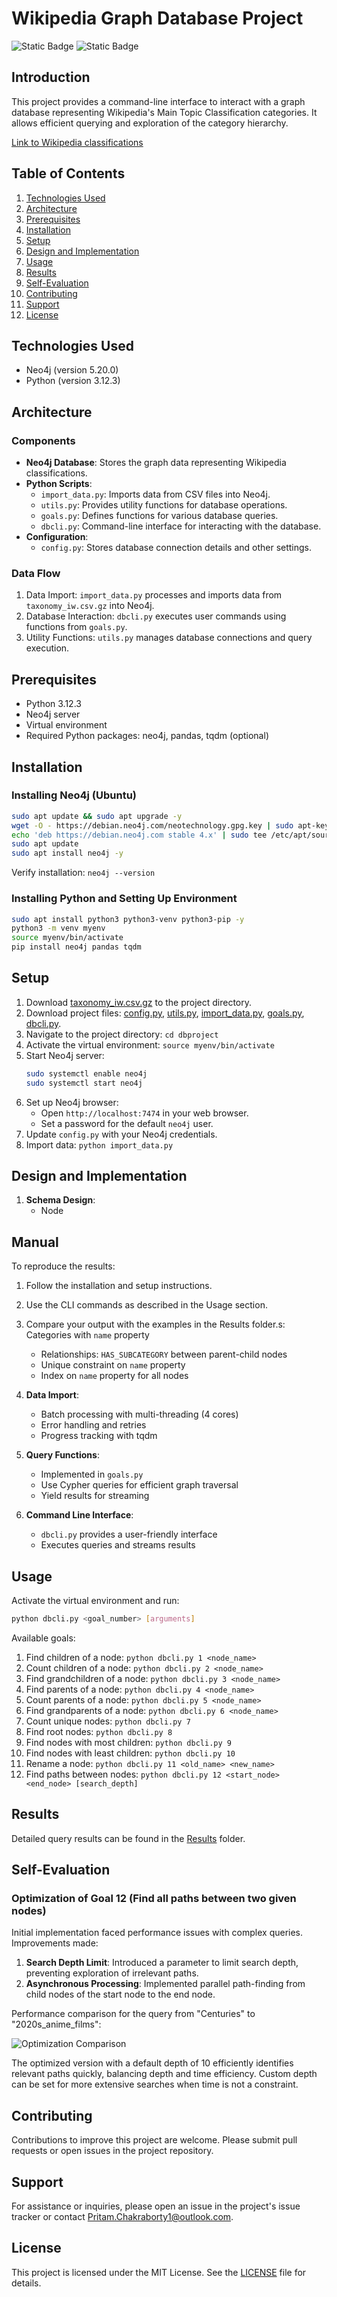 # Wikipedia Graph Database Project

![Static Badge](https://img.shields.io/badge/Python-3.12.x-yellow?style=flat&logo=python&logoColor=blue&logoSize=auto&link=https%3A%2F%2Fwww.python.org%2F)
![Static Badge](https://img.shields.io/badge/Neo4j-5.20.x-black?style=flat&logo=neo4j&logoColor=green&logoSize=auto&link=https%3A%2F%2Fneo4j.com%2F)



## Introduction

This project provides a command-line interface to interact with a graph database representing Wikipedia's Main Topic Classification categories. It allows efficient querying and exploration of the category hierarchy.

[Link to Wikipedia classifications](https://en.wikipedia.org/wiki/Category:Main_topic_classifications)

## Table of Contents

1. [Technologies Used](#technologies-used)
2. [Architecture](#architecture)
3. [Prerequisites](#prerequisites)
4. [Installation](#installation)
5. [Setup](#setup)
6. [Design and Implementation](#design-and-implementation)
7. [Usage](#usage)
8. [Results](#results)
9. [Self-Evaluation](#self-evaluation)
10. [Contributing](#contributing)
11. [Support](#support)
12. [License](#license)

## Technologies Used

- Neo4j (version 5.20.0)
- Python (version 3.12.3)

## Architecture

### Components

- **Neo4j Database**: Stores the graph data representing Wikipedia classifications.
- **Python Scripts**:
  - `import_data.py`: Imports data from CSV files into Neo4j.
  - `utils.py`: Provides utility functions for database operations.
  - `goals.py`: Defines functions for various database queries.
  - `dbcli.py`: Command-line interface for interacting with the database.
- **Configuration**:
  - `config.py`: Stores database connection details and other settings.

### Data Flow

1. Data Import: `import_data.py` processes and imports data from `taxonomy_iw.csv.gz` into Neo4j.
2. Database Interaction: `dbcli.py` executes user commands using functions from `goals.py`.
3. Utility Functions: `utils.py` manages database connections and query execution.

## Prerequisites

- Python 3.12.3
- Neo4j server
- Virtual environment
- Required Python packages: neo4j, pandas, tqdm (optional)

## Installation

### Installing Neo4j (Ubuntu)

```bash
sudo apt update && sudo apt upgrade -y
wget -O - https://debian.neo4j.com/neotechnology.gpg.key | sudo apt-key add -
echo 'deb https://debian.neo4j.com stable 4.x' | sudo tee /etc/apt/sources.list.d/neo4j.list
sudo apt update
sudo apt install neo4j -y
```

Verify installation: `neo4j --version`

### Installing Python and Setting Up Environment

```bash
sudo apt install python3 python3-venv python3-pip -y
python3 -m venv myenv
source myenv/bin/activate
pip install neo4j pandas tqdm
```

## Setup

1. Download [taxonomy_iw.csv.gz](taxonomy_iw.csv.gz) to the project directory.
2. Download project files: [config.py](src/config.py), [utils.py](src/utils.py), [import_data.py](src/import_data.py), [goals.py](src/goals.py), [dbcli.py](src/dbcli.py).
3. Navigate to the project directory: `cd dbproject`
4. Activate the virtual environment: `source myenv/bin/activate`
5. Start Neo4j server:
   ```bash
   sudo systemctl enable neo4j
   sudo systemctl start neo4j
   ```
6. Set up Neo4j browser:
   - Open `http://localhost:7474` in your web browser.
   - Set a password for the default `neo4j` user.
7. Update `config.py` with your Neo4j credentials.
8. Import data: `python import_data.py`

## Design and Implementation

1. **Schema Design**:
   - Node

## Manual

To reproduce the results:

1. Follow the installation and setup instructions.
2. Use the CLI commands as described in the Usage section.
3. Compare your output with the examples in the Results folder.s: Categories with `name` property

   - Relationships: `HAS_SUBCATEGORY` between parent-child nodes
   - Unique constraint on `name` property
   - Index on `name` property for all nodes

4. **Data Import**:

   - Batch processing with multi-threading (4 cores)
   - Error handling and retries
   - Progress tracking with tqdm

5. **Query Functions**:

   - Implemented in `goals.py`
   - Use Cypher queries for efficient graph traversal
   - Yield results for streaming

6. **Command Line Interface**:
   - `dbcli.py` provides a user-friendly interface
   - Executes queries and streams results

## Usage

Activate the virtual environment and run:

```bash
python dbcli.py <goal_number> [arguments]
```

Available goals:

1. Find children of a node: `python dbcli.py 1 <node_name>`
2. Count children of a node: `python dbcli.py 2 <node_name>`
3. Find grandchildren of a node: `python dbcli.py 3 <node_name>`
4. Find parents of a node: `python dbcli.py 4 <node_name>`
5. Count parents of a node: `python dbcli.py 5 <node_name>`
6. Find grandparents of a node: `python dbcli.py 6 <node_name>`
7. Count unique nodes: `python dbcli.py 7`
8. Find root nodes: `python dbcli.py 8`
9. Find nodes with most children: `python dbcli.py 9`
10. Find nodes with least children: `python dbcli.py 10`
11. Rename a node: `python dbcli.py 11 <old_name> <new_name>`
12. Find paths between nodes: `python dbcli.py 12 <start_node> <end_node> [search_depth]`

## Results

Detailed query results can be found in the [Results](Results) folder.

## Self-Evaluation

### Optimization of Goal 12 (Find all paths between two given nodes)

Initial implementation faced performance issues with complex queries. Improvements made:

1. **Search Depth Limit**: Introduced a parameter to limit search depth, preventing exploration of irrelevant paths.
2. **Asynchronous Processing**: Implemented parallel path-finding from child nodes of the start node to the end node.

Performance comparison for the query from "Centuries" to "2020s_anime_films":

![Optimization Comparison](Optimization-Comparison.png)

The optimized version with a default depth of 10 efficiently identifies relevant paths quickly, balancing depth and time efficiency. Custom depth can be set for more extensive searches when time is not a constraint.

## Contributing

Contributions to improve this project are welcome. Please submit pull requests or open issues in the project repository.

## Support

For assistance or inquiries, please open an issue in the project's issue tracker or contact [Pritam.Chakraborty1@outlook.com](mailto:Pritam.Chakraborty1@outlook.com).

## License

This project is licensed under the MIT License. See the [LICENSE](LICENSE) file for details.
